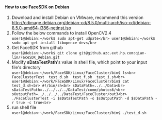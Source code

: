 #### How to use FaceSDK on Debian
1. Download and install Debian on VMware, recommend this version http://cdimage.debian.org/debian-cd/8.5.0/multi-arch/iso-cd/debian-8.5.0-amd64-i386-netinst.iso
2. Follow the below commands to install OpenCV2.4  
	`
	user1@debian:~/work$ sudo apt-get udpate</br>
	user1@debian:~/work$ sudo apt-get install libopencv-dev</br>
	`
3. Get FaceSDK from github  
`
user1@debian:~/work$ git clone git@github.azc.ext.hp.com:qian-lin/FaceSDK_Debian.git  
`
4. Modify **sDataTestPath**'s value in shell file, which point to your input file's directory  
`
user1@debian:~/work/FaceSDK/Linux/FaceCluster/bin$ ls<br>
FaceClusterTest  test_d.sh  test_f.sh  test_i.sh<br>
user1@debian:~/work/FaceSDK/Linux/FaceCluster/bin$ cat test_d.sh<br>
#!/bin/sh<br>
sDataPath=../../Data<br>
sDataTestPath=../../../../DataTest/comm/photos6/<br>
sOutputPath=../../../../DataTest/FaceCluster/out3<br>
./FaceClusterTest -i $sDataTestPath -o $sOutputPath -d $sDataPath -r true -c true<br>
`
5. run shell file   
`
user1@debian:~/work/FaceSDK/Linux/FaceCluster/bin$ ./test_d.sh   
`